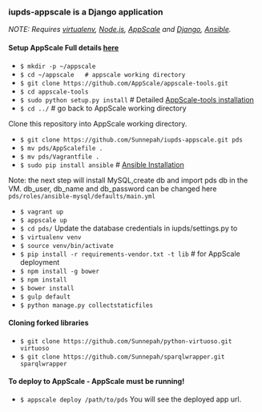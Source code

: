 ### iupds-appscale is a Django application

*NOTE: Requires [virtualenv](http://virtualenv.readthedocs.org/en/latest/), [Node.js](http://nodejs.org/), [AppScale](https://github.com/AppScale/appscale/wiki/AppScale-on-VirtualBox) and [Django](https://www.djangoproject.com/), [Ansible](http://docs.ansible.com/ansible/intro_installation.html#installation).*

#### Setup AppScale Full details [here](https://github.com/AppScale/appscale/wiki/AppScale-on-VirtualBox)
* `$ mkdir -p ~/appscale`
* `$ cd ~/appscale   # appscale working directory`
* `$ git clone https://github.com/AppScale/appscale-tools.git`
* `$ cd appscale-tools`
* `$ sudo python setup.py install`  # Detailed [AppScale-tools installation](https://github.com/AppScale/appscale-tools/wiki/Installing-the-AppScale-Tools)
* `$ cd ../`    # go back to AppScale working directory
 
Clone this repository into AppScale working directory.
* `$ git clone https://github.com/Sunnepah/iupds-appscale.git pds`
* `$ mv pds/AppScalefile .`
* `$ mv pds/Vagrantfile .`
* `$ sudo pip install ansible` # [Ansible Installation](http://docs.ansible.com/ansible/intro_installation.html#installation)

Note: the next step will install MySQL,create db and import pds db in the VM. 
db_user, db_name and db_password can be changed here `pds/roles/ansible-mysql/defaults/main.yml`

* `$ vagrant up`
* `$ appscale up`
* `$ cd pds/`
Update the database credentials in iupds/settings.py to 
* `$ virtualenv venv` 
* `$ source venv/bin/activate`
* `$ pip install -r requirements-vendor.txt -t lib` # for AppScale deployment
* `$ npm install -g bower`
* `$ npm install`
* `$ bower install`
* `$ gulp default`
* `$ python manage.py collectstaticfiles`

#### Cloning forked libraries
* `$ git clone https://github.com/Sunnepah/python-virtuoso.git virtuoso`
* `$ git clone https://github.com/Sunnepah/sparqlwrapper.git sparqlwrapper`

#### To deploy to AppScale - AppScale must be running!
* `$ appscale deploy /path/to/pds`
You will see the deployed app url.
